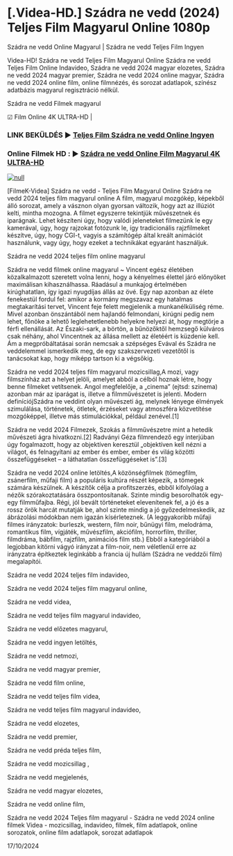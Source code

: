 # [.Videa-HD.] Szádra ne vedd (2024) Teljes Film Magyarul Online 1080p

Szádra ne vedd Online Magyarul | Szádra ne vedd Teljes Film Ingyen

Videa-HD! Szádra ne vedd Teljes Film Magyarul Online Szádra ne vedd Teljes Film Online Indavideo, Szádra ne vedd 2024 magyar elozetes, Szádra ne vedd 2024 magyar premier, Szádra ne vedd 2024 online magyar, Szádra ne vedd 2024 online film, online filmnézés, és sorozat adatlapok, színész adatbázis magyarul regisztráció nélkül.

Szádra ne vedd Filmek magyarul

☑ Film Online 4K ULTRA-HD |

### LINK BEKÜLDÉS ▶️ [Teljes Film Szádra ne vedd Online Ingyen](https://t.co/C2Uhg1KfG1)

### Online Filmek HD : ▶️ [Szádra ne vedd Online Film Magyarul 4K ULTRA-HD](https://t.co/C2Uhg1KfG1)

[![null](https://static.wixstatic.com/media/855a25_043b5abeb4ae4d35ac003198e7fe56ed~mv2.gif)](https://t.co/C2Uhg1KfG1)

[FilmeK-Videa] Szádra ne vedd - Teljes Film Magyarul Online Szádra ne vedd 2024 teljes film magyarul online A film, magyarul mozgókép, képekből álló sorozat, amely a vásznon olyan gyorsan változik, hogy azt az illúziót kelti, mintha mozogna. A filmet egyszerre tekintjük művészetnek és iparágnak. Lehet készíteni úgy, hogy valódi jeleneteket filmezünk le egy kamerával, úgy, hogy rajzokat fotózunk le, így tradicionális rajzfilmeket készítve, úgy, hogy CGI-t, vagyis a számítógép által kreált animációt használunk, vagy úgy, hogy ezeket a technikákat egyaránt használjuk.

Szádra ne vedd 2024 teljes film online magyarul

Szádra ne vedd filmek online magyarul ~ Vincent egész életében közalkalmazott szeretett volna lenni, hogy a kényelmes élettel járó előnyöket maximálisan kihasználhassa. Ráadásul a munkajog értelmében kirúghatatlan, így igazi nyugdíjas állás az övé. Egy nap azonban az élete fenekestül fordul fel: amikor a kormány megszavaz egy hatalmas megtakarítási tervet, Vincent feje felett megjelenik a munkanélküliség réme. Mivel azonban önszántából nem hajlandó felmondani, kirúgni pedig nem lehet, főnöke a lehető leglehetetlenebb helyekre helyezi át, hogy megtörje a férfi ellenállását. Az Északi-sark, a börtön, a bűnözőktől hemzsegő külváros csak néhány, ahol Vincentnek az állása mellett az életéért is küzdenie kell. Ám a megpróbáltatásai során nemcsak a szépséges Evával és Szádra ne veddelemmel ismerkedik meg, de egy szakszervezeti vezetőtől is tanácsokat kap, hogy miképp tartson ki a végsőkig.

Szádra ne vedd 2024 teljes film magyarul mozicsillag,A mozi, vagy filmszínház azt a helyet jelöli, amelyet abból a célból hoznak létre, hogy benne filmeket vetítsenek. Angol megfelelője, a „cinema” (ejtsd: szinema) azonban már az iparágat is, illetve a filmművészetet is jelenti. Modern definíciójSzádra ne veddint olyan művészeti ág, melynek lényege élmények szimulálása, történetek, ötletek, érzéseket vagy atmoszféra közvetítése mozgóképpel, illetve más stimulációkkal, például zenével.[1]

Szádra ne vedd 2024 Filmezek, Szokás a filmművészetre mint a hetedik művészeti ágra hivatkozni.[2] Radványi Géza filmrendező egy interjúban úgy fogalmazott, hogy az objektíven keresztül „objektíven kell nézni a világot, és felnagyítani az ember és ember, ember és világ közötti összefüggéseket – a láthatatlan összefüggéseket is”.[3]

Szádra ne vedd 2024 online letöltés,A közönségfilmek (tömegfilm, zsánerfilm, műfaji film) a populáris kultúra részét képezik, a tömegek számára készülnek. A készítők célja a profitszerzés, ebből kifolyólag a nézők szórakoztatására összpontosítanak. Szinte mindig besorolhatók egy-egy filmműfajba. Régi, jól bevált történeteket elevenítenek fel, a jó és a rossz örök harcát mutatják be, ahol szinte mindig a jó győzedelmeskedik, az ábrázolási módokban nem igazán kísérleteznek. (A leggyakoribb műfaji filmes irányzatok: burleszk, western, film noir, bűnügyi film, melodráma, romantikus film, vígjáték, művészfilm, akciófilm, horrorfilm, thriller, filmdráma, bábfilm, rajzfilm, animációs film stb.) Ebből a kategóriából a legjobban kitörni vágyó irányzat a film-noir, nem véletlenül erre az irányzatra építkeztek leginkább a francia új hullám (Szádra ne veddzői film) megalapítói.

Szádra ne vedd 2024 teljes film indavideo,

Szádra ne vedd 2024 teljes film magyarul online,

Szádra ne vedd videa,

Szádra ne vedd teljes film magyarul indavideo,

Szádra ne vedd előzetes magyarul,

Szádra ne vedd ingyen letöltés,

Szádra ne vedd netmozi,

Szádra ne vedd magyar premier,

Szádra ne vedd film online,

Szádra ne vedd teljes film videa,

Szádra ne vedd teljes film magyarul indavideo,

Szádra ne vedd elozetes,

Szádra ne vedd premier,

Szádra ne vedd préda teljes film,

Szádra ne vedd mozicsillag ,

Szádra ne vedd megjelenés,

Szádra ne vedd magyar elozetes,

Szádra ne vedd online film,

Szádra ne vedd 2024 Teljes film magyarul - Szádra ne vedd 2024 online filmek Videa - mozicsillag, indavideo, filmek, film adatlapok, online sorozatok, online film adatlapok, sorozat adatlapok

17/10/2024
